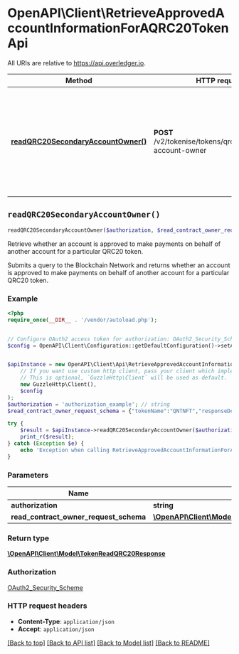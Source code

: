 # OpenAPI\Client\RetrieveApprovedAccountInformationForAQRC20TokenApi

All URIs are relative to https://api.overledger.io.

Method | HTTP request | Description
------------- | ------------- | -------------
[**readQRC20SecondaryAccountOwner()**](RetrieveApprovedAccountInformationForAQRC20TokenApi.md#readQRC20SecondaryAccountOwner) | **POST** /v2/tokenise/tokens/qrc20/secondary-account-owner | Retrieve whether an account is approved to make payments on behalf of another account for a particular QRC20 token.


## `readQRC20SecondaryAccountOwner()`

```php
readQRC20SecondaryAccountOwner($authorization, $read_contract_owner_request_schema): \OpenAPI\Client\Model\TokenReadQRC20Response
```

Retrieve whether an account is approved to make payments on behalf of another account for a particular QRC20 token.

Submits a query to the Blockchain Network and returns whether an account is approved to make payments on behalf of another account for a particular QRC20 token.

### Example

```php
<?php
require_once(__DIR__ . '/vendor/autoload.php');


// Configure OAuth2 access token for authorization: OAuth2_Security_Scheme
$config = OpenAPI\Client\Configuration::getDefaultConfiguration()->setAccessToken('YOUR_ACCESS_TOKEN');


$apiInstance = new OpenAPI\Client\Api\RetrieveApprovedAccountInformationForAQRC20TokenApi(
    // If you want use custom http client, pass your client which implements `GuzzleHttp\ClientInterface`.
    // This is optional, `GuzzleHttp\Client` will be used as default.
    new GuzzleHttp\Client(),
    $config
);
$authorization = 'authorization_example'; // string
$read_contract_owner_request_schema = {"tokenName":"QNTNFT","responseDetails":{"name":"Approved Account","type":"bool","value":"true"},"location":{"technology":"Ethereum","network":"Ropsten Testnet"},"requestId":"a7db0ee3-ed9c-409a-9b51-57075a570aa0"}; // \OpenAPI\Client\Model\ReadContractOwnerRequestSchema

try {
    $result = $apiInstance->readQRC20SecondaryAccountOwner($authorization, $read_contract_owner_request_schema);
    print_r($result);
} catch (Exception $e) {
    echo 'Exception when calling RetrieveApprovedAccountInformationForAQRC20TokenApi->readQRC20SecondaryAccountOwner: ', $e->getMessage(), PHP_EOL;
}
```

### Parameters

Name | Type | Description  | Notes
------------- | ------------- | ------------- | -------------
 **authorization** | **string**|  |
 **read_contract_owner_request_schema** | [**\OpenAPI\Client\Model\ReadContractOwnerRequestSchema**](../Model/ReadContractOwnerRequestSchema.md)|  |

### Return type

[**\OpenAPI\Client\Model\TokenReadQRC20Response**](../Model/TokenReadQRC20Response.md)

### Authorization

[OAuth2_Security_Scheme](../../README.md#OAuth2_Security_Scheme)

### HTTP request headers

- **Content-Type**: `application/json`
- **Accept**: `application/json`

[[Back to top]](#) [[Back to API list]](../../README.md#endpoints)
[[Back to Model list]](../../README.md#models)
[[Back to README]](../../README.md)
